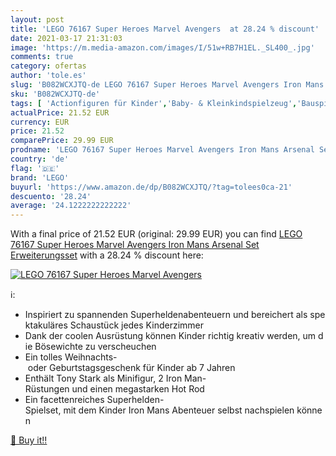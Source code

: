 ```yaml
---
layout: post
title: 'LEGO 76167 Super Heroes Marvel Avengers  at 28.24 % discount'
date: 2021-03-17 21:31:03
image: 'https://m.media-amazon.com/images/I/51w+RB7H1EL._SL400_.jpg'
comments: true
category: ofertas
author: 'tole.es'
slug: 'B082WCXJTQ-de LEGO 76167 Super Heroes Marvel Avengers Iron Mans Arsenal...'
sku: 'B082WCXJTQ-de'
tags: [ 'Actionfiguren für Kinder','Baby- & Kleinkindspielzeug','Bauspielzeug & Konstruktionsspielzeug','Elektronische Spiele für Kinder','Hobbys','Kinder-Rollenspiele','Kinderspielfiguren & -fahrzeuge','Küchenspielzeug','Sammelfiguren','Sammelfiguren & Requisiten','Spiele','Spielfiguren- & Fahrzeugsets für Kinder','Spielfiguren-Spielesets für Kinder','Spielzeug','Spielzeug-Lebensmittel','lego', ]
actualPrice: 21.52 EUR
currency: EUR
price: 21.52
comparePrice: 29.99 EUR
prodname: 'LEGO 76167 Super Heroes Marvel Avengers Iron Mans Arsenal Set  Erweiterungsset'
country: 'de'
flag: '🇩🇪'
brand: 'LEGO'
buyurl: 'https://www.amazon.de/dp/B082WCXJTQ/?tag=tolees0ca-21'
descuento: '28.24'
average: '24.1222222222222'
---
```


With a final price of 21.52 EUR (original: 29.99 EUR) you can find [LEGO 76167 Super Heroes Marvel Avengers Iron Mans Arsenal Set  Erweiterungsset](https://www.amazon.de/dp/B082WCXJTQ/?tag=tolees0ca-21) with a  28.24 % discount here:

[![LEGO 76167 Super Heroes Marvel Avengers ](https://m.media-amazon.com/images/I/51w+RB7H1EL._SL400_.jpg)](https://www.amazon.de/dp/B082WCXJTQ/?tag=tolees0ca-21)

ℹ️:

- Inspiriert zu spannenden Superheldenabenteuern und bereichert als spektakuläres Schaustück jedes Kinderzimmer
- Dank der coolen Ausrüstung können Kinder richtig kreativ werden, um die Bösewichte zu verscheuchen
- Ein tolles Weihnachts- oder Geburtstagsgeschenk für Kinder ab 7 Jahren
- Enthält Tony Stark als Minifigur, 2 Iron Man-Rüstungen und einen megastarken Hot Rod
- Ein facettenreiches Superhelden-Spielset, mit dem Kinder Iron Mans Abenteuer selbst nachspielen können

[🛒 Buy it!!](https://www.amazon.de/dp/B082WCXJTQ/?tag=tolees0ca-21)
